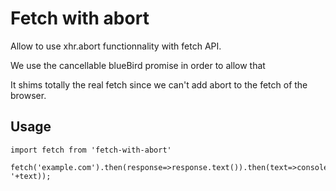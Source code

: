 Fetch with abort
================

Allow to use xhr.abort functionnality with fetch API.

We use the cancellable blueBird promise in order to allow that

It shims totally the real fetch since we can't add abort to the fetch of the browser.


Usage
-----

    import fetch from 'fetch-with-abort'

    fetch('example.com').then(response=>response.text()).then(text=>console.log('received '+text)); 
